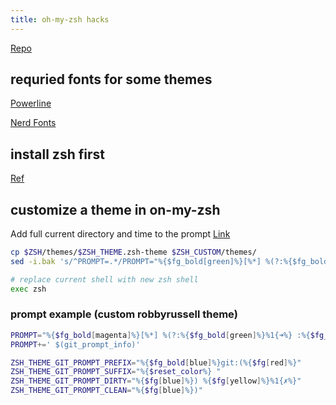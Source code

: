 ```yaml
---
title: oh-my-zsh hacks
---
```


[Repo](https://github.com/ohmyzsh/ohmyzsh/tree/master)

## requried fonts for some themes

[Powerline](https://github.com/powerline/fonts)

[Nerd Fonts](https://github.com/ryanoasis/nerd-fonts)

## install zsh first

[Ref](https://github.com/ohmyzsh/ohmyzsh/wiki/Installing-ZSH)

## customize a theme in on-my-zsh

Add full current directory and time to the prompt
[Link](https://stackoverflow.com/questions/27885057/zsh-theme-for-full-path-display-git-changes)

```bash
cp $ZSH/themes/$ZSH_THEME.zsh-theme $ZSH_CUSTOM/themes/
sed -i.bak 's/^PROMPT=.*/PROMPT="%{$fg_bold[green]%}[%*] %(?:%{$fg_bold[green]%}%1{➜%} :%{$fg_bold[red]%}%1{➜%} ) %{$fg[cyan]%}%~%{$reset_color%}"/' $ZSH_CUSTOM/themes/$ZSH_THEME.zsh-theme

# replace current shell with new zsh shell
exec zsh
```

### prompt example (custom robbyrussell theme)

```zsh
PROMPT="%{$fg_bold[magenta]%}[%*] %(?:%{$fg_bold[green]%}%1{➜%} :%{$fg_bold[red]%}%1{➜%} ) %{$fg[cyan]%}%~%{$reset_color%}"
PROMPT+=' $(git_prompt_info)'

ZSH_THEME_GIT_PROMPT_PREFIX="%{$fg_bold[blue]%}git:(%{$fg[red]%}"
ZSH_THEME_GIT_PROMPT_SUFFIX="%{$reset_color%} "
ZSH_THEME_GIT_PROMPT_DIRTY="%{$fg[blue]%}) %{$fg[yellow]%}%1{✗%}"
ZSH_THEME_GIT_PROMPT_CLEAN="%{$fg[blue]%})"
```
